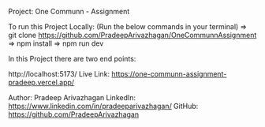 Project: One Communn - Assignment

To run this Project Locally: (Run the below commands in your terminal) => git clone https://github.com/PradeepArivazhagan/OneCommunnAssignment => npm install => npm run dev

In this Project there are two end points:

http://localhost:5173/
Live Link: https://one-communn-assignment-pradeep.vercel.app/

Author: Pradeep Arivazhagan LinkedIn: https://www.linkedin.com/in/pradeeparivazhagan/ GitHub: https://github.com/PradeepArivazhagan
